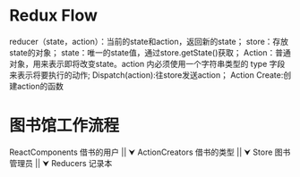 # Redux Flow


reducer（state，action）：当前的state和action，返回新的state；
store：存放state的对象；
state：唯一的state值，通过store.getState()获取；
Action：普通对象，用来表示即将改变state。action 内必须使用一个字符串类型的 type 字段来表示将要执行的动作;
Dispatch(action):往store发送action；
Action Create:创建action的函数



# 图书馆工作流程
ReactComponents 借书的用户
||
⮟
ActionCreators 借书的类型
||
⮟
Store 图书管理员
||
⮟
Reducers 记录本 

